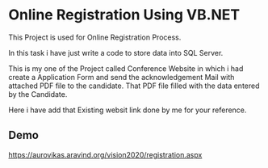 # Online Registration Using VB.NET

This Project is used for Online Registration Process. 

In this task i have just write a code to store data into SQL Server. 

This is my one of the Project  called Conference Website in which i had create a Application Form and send the 
acknowledgement Mail with attached PDF file to the candidate. That PDF file filled with the data entered by the Candidate. 

Here i have add that Existing websit link done by me for your reference.




## Demo

https://aurovikas.aravind.org/vision2020/registration.aspx
